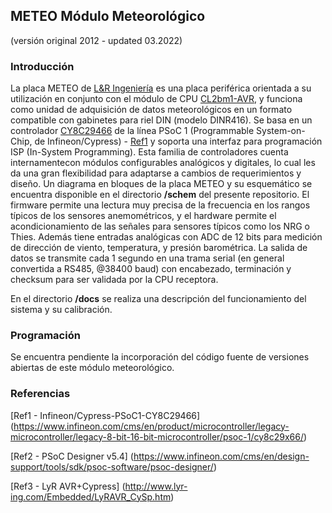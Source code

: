 ## METEO Módulo Meteorológico
(versión original 2012 - updated 03.2022)

### Introducción
La placa METEO de [L&R Ingeniería](https://www.lyringenieria.com.ar/language/es/)  es una placa periférica orientada a su utilización en conjunto con el módulo de CPU [CL2bm1-AVR](https://www.lyr-ing.com/Embedded/LyRAVR_CyEn.htm), y funciona como unidad de adquisición de datos meteorológicos en un formato compatible con gabinetes para riel DIN (modelo DINR416). Se basa en un controlador [CY8C29466](https://www.infineon.com/cms/en/product/microcontroller/legacy-microcontroller/legacy-8-bit-16-bit-microcontroller/psoc-1/cy8c29x66/) de la línea PSoC 1 (Programmable System-on-Chip, de Infineon/Cypress) - [Ref1](https://github.com/LyRIng/PlacaM4-E/blob/master/README.md#Referencias) y soporta una interfaz para programación ISP (In-System Programming). Esta familia de controladores cuenta internamentecon módulos configurables analógicos y digitales, lo cual les da una gran flexibilidad para adaptarse a cambios de requerimientos y diseño. Un diagrama en bloques de la placa METEO y su esquemático se encuentra disponible en el directorio **/schem** del presente repositorio. El firmware permite una lectura muy precisa de la frecuencia en los rangos típicos de los sensores anemométricos, y el hardware permite el acondicionamiento de las señales para sensores típicos como los NRG o Thies. Además tiene entradas analógicas con ADC de 12 bits para medición de dirección de viento, temperatura, y presión barométrica. La salida de datos se transmite cada 1 segundo en una trama serial (en general convertida a RS485, @38400 baud) con encabezado, terminación y checksum para ser validada por la CPU receptora. 


En el directorio **/docs** se realiza una descripción del funcionamiento del sistema y su calibración. 

### Programación
Se encuentra pendiente la incorporación del código fuente de versiones abiertas de este módulo meteorológico.

### Referencias
[Ref1 - Infineon/Cypress-PSoC1-CY8C29466] (https://www.infineon.com/cms/en/product/microcontroller/legacy-microcontroller/legacy-8-bit-16-bit-microcontroller/psoc-1/cy8c29x66/)

[Ref2 - PSoC Designer v5.4] (https://www.infineon.com/cms/en/design-support/tools/sdk/psoc-software/psoc-designer/)

[Ref3 - LyR AVR+Cypress] (http://www.lyr-ing.com/Embedded/LyRAVR_CySp.htm)

